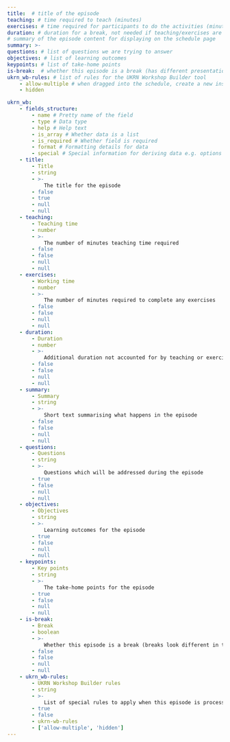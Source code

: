 ```yaml
---
title:  # title of the episode
teaching: # time required to teach (minutes)
exercises: # time required for participants to do the activities (minutes)
duration: # duration for a break, not needed if teaching/exercises are present (minutes)
# summary of the episode content for displaying on the schedule page
summary: >-
questions: # list of questions we are trying to answer
objectives: # list of learning outcomes
keypoints: # list of take-home points
is-break:  # whether this episode is a break (has different presentation)
ukrn_wb-rules: # list of rules for the UKRN Workshop Builder tool
    - allow-multiple # when dragged into the schedule, create a new instance
    - hidden

ukrn_wb:
    - fields_structure:
        - name # Pretty name of the field
        - type # Data type
        - help # Help text
        - is_array # Whether data is a list
        - is_required # Whether field is required
        - format # Formatting details for data
        - special # Special information for deriving data e.g. options list
    - title:
        - Title
        - string
        - >-
            The title for the episode
        - false
        - true
        - null
        - null
    - teaching:
        - Teaching time
        - number
        - >-
            The number of minutes teaching time required
        - false
        - false
        - null
        - null
    - exercises:
        - Working time
        - number
        - >-
            The number of minutes required to complete any exercises
        - false
        - false
        - null
        - null
    - duration:
        - Duration
        - number
        - >-
            Additional duration not accounted for by teaching or exercise time (e.g. break time)
        - false
        - false
        - null
        - null
    - summary:
        - Summary
        - string
        - >-
            Short text summarising what happens in the episode
        - false
        - false
        - null
        - null
    - questions:
        - Questions
        - string
        - >-
            Questions which will be addressed during the episode
        - true
        - false
        - null
        - null
    - objectives:
        - Objectives
        - string
        - >-
            Learning outcomes for the episode
        - true
        - false
        - null
        - null
    - keypoints:
        - Key points
        - string
        - >-
            The take-home points for the episode
        - true
        - false
        - null
        - null
    - is-break:
        - Break
        - boolean
        - >-
            Whether this episode is a break (breaks look different in the schedule)
        - false
        - false
        - null
        - null
    - ukrn_wb-rules:
        - UKRN Workshop Builder rules
        - string
        - >-
            List of special rules to apply when this episode is processed by the UKRN Workshop Builder
        - true
        - false
        - ukrn-wb-rules
        - ['allow-multiple', 'hidden']
---
```


